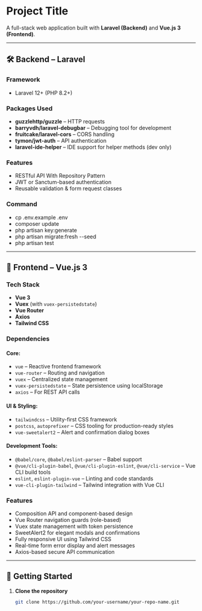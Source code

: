 # Project Title

A full-stack web application built with **Laravel (Backend)** and **Vue.js 3 (Frontend)**.

---

## 🛠 Backend – Laravel

### Framework
- Laravel 12+ (PHP 8.2+)

### Packages Used
- **guzzlehttp/guzzle** – HTTP requests
- **barryvdh/laravel-debugbar** – Debugging tool for development
- **fruitcake/laravel-cors** – CORS handling
- **tymon/jwt-auth** – API authentication
- **laravel-ide-helper** – IDE support for helper methods (dev only)

### Features
- RESTful API With Repository Pattern
- JWT or Sanctum-based authentication
- Reusable validation & form request classes
  
### Command
- cp .env.example .env
- composer update
- php artisan key:generate
- php artisan migrate:fresh --seed
- php artisan test


---

## 🎨 Frontend – Vue.js 3

### Tech Stack
- **Vue 3**
- **Vuex** (with `vuex-persistedstate`)
- **Vue Router**
- **Axios**
- **Tailwind CSS**

### Dependencies

#### Core:
- `vue` – Reactive frontend framework
- `vue-router` – Routing and navigation
- `vuex` – Centralized state management
- `vuex-persistedstate` – State persistence using localStorage
- `axios` – For REST API calls

#### UI & Styling:
- `tailwindcss` – Utility-first CSS framework
- `postcss`, `autoprefixer` – CSS tooling for production-ready styles
- `vue-sweetalert2` – Alert and confirmation dialog boxes

#### Development Tools:
- `@babel/core`, `@babel/eslint-parser` – Babel support
- `@vue/cli-plugin-babel`, `@vue/cli-plugin-eslint`, `@vue/cli-service` – Vue CLI build tools
- `eslint`, `eslint-plugin-vue` – Linting and code standards
- `vue-cli-plugin-tailwind` – Tailwind integration with Vue CLI

### Features
- Composition API and component-based design
- Vue Router navigation guards (role-based)
- Vuex state management with token persistence
- SweetAlert2 for elegant modals and confirmations
- Fully responsive UI using Tailwind CSS
- Real-time form error display and alert messages
- Axios-based secure API communication

---

## 🧪 Getting Started

1. **Clone the repository**
   ```bash
   git clone https://github.com/your-username/your-repo-name.git


